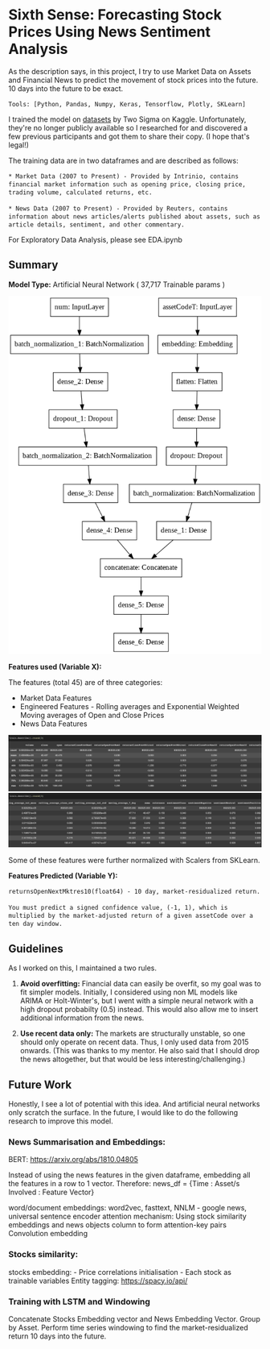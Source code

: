 # Sixth Sense: Forecasting Stock Prices Using News Sentiment Analysis

As the description says, in this project, I try to use Market Data on Assets and Financial News to predict the movement of stock prices into the future. 10 days into the future to be exact.


	Tools: [Python, Pandas, Numpy, Keras, Tensorflow, Plotly, SKLearn]

I trained the model on [datasets](https://drive.google.com/drive/u/0/folders/1fXHjne9F5r12itMHt3HUQcfS2DIVYb6c) by Two Sigma on Kaggle. Unfortunately, they're no longer publicly available so I researched for and discovered a few previous participants and got them to share their copy. (I hope that's legal!)

The training data are in two dataframes and are described as follows:

	* Market Data (2007 to Present) - Provided by Intrinio, contains financial market information such as opening price, closing price, trading volume, calculated returns, etc.

	* News Data (2007 to Present) - Provided by Reuters, contains information about news articles/alerts published about assets, such as article details, sentiment, and other commentary.

For Exploratory Data Analysis, please see EDA.ipynb

## Summary

**Model Type:** Artificial Neural Network ( 37,717 Trainable params )

<img src='./Images/model.png'>

**Features used (Variable X):**

The features (total 45) are of three categories:

* Market Data Features
* Engineered Features - Rolling averages and Exponential Weighted Moving averages of Open and Close Prices
* News Data Features

<img src='./Images/X.png'>
<img src='./Images/X2.png'>

Some of these features were further normalized with Scalers from SKLearn.

**Features Predicted (Variable Y):**


	returnsOpenNextMktres10(float64) - 10 day, market-residualized return.

    You must predict a signed confidence value, (-1, 1), which is multiplied by the market-adjusted return of a given assetCode over a ten day window.


## Guidelines 

As I worked on this, I maintained a two rules.

 1. **Avoid overfitting:** Financial data can easily be overfit, so my goal was to fit simpler models. Initially, I considered using non ML models like ARIMA or Holt-Winter's, but I went with a simple neural network with a high dropout probabilty (0.5) instead. This would also allow me to insert additional information from the news.

 2. **Use recent data only:** The markets are structurally unstable, so one should only operate on recent data. Thus, I only used data from 2015 onwards. (This was thanks to my mentor. He also said that I should drop the news altogether, but that would be less interesting/challenging.) 


## Future Work

Honestly, I see a lot of potential with this idea. And artificial neural networks only scratch the surface. 
In the future, I would like to do the following research to improve this model.

### News Summarisation and Embeddings:
BERT: https://arxiv.org/abs/1810.04805

Instead of using the news features in the given dataframe, embedding all the features in a row to 1 vector.
Therefore: news_df = {Time : Asset/s Involved : Feature Vector}

word/document embeddings: word2vec, fasttext, NNLM - google news, universal sentence encoder
attention mechanism: Using stock similarity embeddings and news objects column to form attention-key pairs
Convolution embedding

### Stocks similarity:
stocks embedding: 
    - Price correlations initialisation
    - Each stock as trainable variables
Entity tagging: https://spacy.io/api/

### Training with LSTM and Windowing

Concatenate Stocks Embedding vector and News Embedding Vector. Group by Asset. 
Perform time series windowing to find the market-residualized return 10 days into the future.





